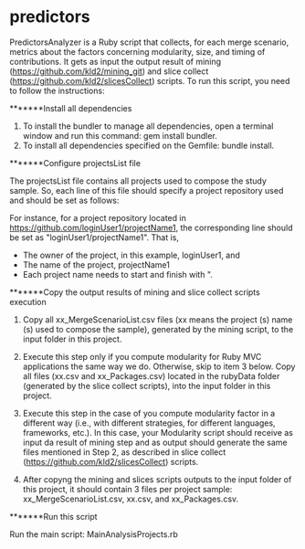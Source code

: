 # predictors

PredictorsAnalyzer is a Ruby script that collects, for each merge scenario, metrics about the factors concerning modularity, size, and timing of contributions. It gets as input the output result of mining (https://github.com/kld2/mining_git) and slice collect (https://github.com/kld2/slicesCollect) scripts. To run this script, you need to follow the instructions: 

*******Install all dependencies
1) To install the bundler to manage all dependencies, open a terminal window and run this command: gem install bundler.
2) To install all dependencies specified on the Gemfile: bundle install.

*******Configure projectsList file

The projectsList  file contains all projects used to compose the study sample. So, each line of this file should specify a project repository used and should be set as follows:

For instance, for a project  repository located in https://github.com/loginUser1/projectName1, the corresponding line should be set as "loginUser1/projectName1". That is, 
 - The owner of the project, in this example, loginUser1, and 
 - The name of the project, projectName1
 - Each project name needs to start and finish with ".
 
*******Copy the output results of mining and slice collect scripts execution
1) Copy all  xx_MergeScenarioList.csv  files (xx means the project (s) name (s) used to compose the sample), generated by the mining script, to the input folder in this project.
2) Execute this step only if you compute modularity for Ruby MVC applications the same way we do. Otherwise, skip to item 3 below. Copy all files (xx.csv and xx_Packages.csv) located in the rubyData folder (generated by the slice collect scripts), into the input folder in this project.
3) Execute this step in the case of you compute modularity factor in a different way (i.e.,  with different strategies, for different languages, frameworks, etc.). In this case, your Modularity script should receive as input da result of mining step and as output should generate the same files mentioned in Step 2, as described in slice collect (https://github.com/kld2/slicesCollect) scripts.

4) After copyng the mining and slices scripts outputs to the input folder of this project, it should contain 3 files per project sample: xx_MergeScenarioList.csv, xx.csv, and xx_Packages.csv.

*******Run this script

Run the main script: MainAnalysisProjects.rb 
